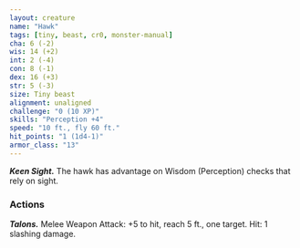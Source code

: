 ```yaml
---
layout: creature
name: "Hawk"
tags: [tiny, beast, cr0, monster-manual]
cha: 6 (-2)
wis: 14 (+2)
int: 2 (-4)
con: 8 (-1)
dex: 16 (+3)
str: 5 (-3)
size: Tiny beast
alignment: unaligned
challenge: "0 (10 XP)"
skills: "Perception +4"
speed: "10 ft., fly 60 ft."
hit_points: "1 (1d4-1)"
armor_class: "13"
---
```


***Keen Sight.*** The hawk has advantage on Wisdom (Perception) checks that rely on sight.

### Actions

***Talons.*** Melee Weapon Attack: +5 to hit, reach 5 ft., one target. Hit: 1 slashing damage.
